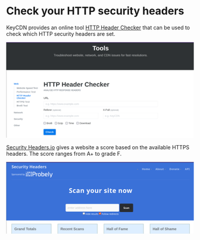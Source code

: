 # Check your HTTP security headers

KeyCDN provides an online tool [HTTP Header Checker](https://tools.keycdn.com/curl) that can be used to check which HTTP security headers are set. 

[![header checker](../../_static/images/header-checker.png)](https://tools.keycdn.com/curl)

[Security Headers.io](https://securityheaders.io/) gives a website a score based on the available HTTPS headers. The score ranges from A+ to grade F.

[![Security Headers.io](../../_static/images/security-headers.png)](https://securityheaders.io/)